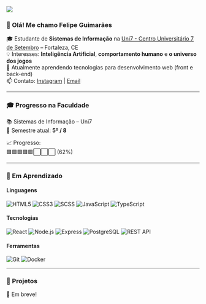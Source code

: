 [![](https://raw.githubusercontent.com/adamalston/adamalston/master/profile.gif)]()

### 👋 Olá! Me chamo Felipe Guimarães

🎓 Estudante de **Sistemas de Informação** na [Uni7 - Centro Universitário 7 de Setembro](https://uni7.edu.br/) – Fortaleza, CE  
💡 Interesses: **Inteligência Artificial**, **comportamento humano** e **o universo dos jogos**  
🌱 Atualmente aprendendo tecnologias para desenvolvimento web (front e back-end)  
📫 Contato: [Instagram](https://www.instagram.com/philiphe_12/) | [Email](mailto:guimaraesfelipe6021@gmail.com)

---

### 🎓 Progresso na Faculdade

📚 Sistemas de Informação – Uni7  
📅 Semestre atual: **5º / 8**

📈 Progresso:  
🟩🟩🟩🟩🟩⬜⬜⬜ (62%)

---

### 🚧 Em Aprendizado

#### Linguagens

![HTML5](https://img.shields.io/badge/Learning-HTML5-E34F26?logo=html5&logoColor=white)
![CSS3](https://img.shields.io/badge/Learning-CSS3-1572B6?logo=css3&logoColor=white)
![SCSS](https://img.shields.io/badge/Learning-SCSS-CC6699?logo=sass&logoColor=white)
![JavaScript](https://img.shields.io/badge/Learning-JavaScript-F7DF1E?logo=javascript&logoColor=black)
![TypeScript](https://img.shields.io/badge/Learning-TypeScript-3178C6?logo=typescript&logoColor=white)

#### Tecnologias

![React](https://img.shields.io/badge/Learning-React-61DAFB?logo=react&logoColor=black)
![Node.js](https://img.shields.io/badge/Learning-Node.js-339933?logo=node.js&logoColor=white)
![Express](https://img.shields.io/badge/Learning-Express-000000?logo=express&logoColor=white)
![PostgreSQL](https://img.shields.io/badge/Learning-PostgreSQL-336791?logo=postgresql&logoColor=white)
![REST API](https://img.shields.io/badge/Learning-REST_API-000?logo=swagger&logoColor=white)

#### Ferramentas

![Git](https://img.shields.io/badge/Learning-Git-F05032?logo=git&logoColor=white)
![Docker](https://img.shields.io/badge/Learning-Docker-2496ED?logo=docker&logoColor=white)

---

### 📂 Projetos

🚧 Em breve!
